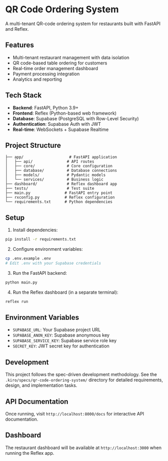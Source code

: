 # QR Code Ordering System

A multi-tenant QR-code ordering system for restaurants built with FastAPI and Reflex.

## Features

- Multi-tenant restaurant management with data isolation
- QR code-based table ordering for customers
- Real-time order management dashboard
- Payment processing integration
- Analytics and reporting

## Tech Stack

- **Backend**: FastAPI, Python 3.9+
- **Frontend**: Reflex (Python-based web framework)
- **Database**: Supabase (PostgreSQL with Row-Level Security)
- **Authentication**: Supabase Auth with JWT
- **Real-time**: WebSockets + Supabase Realtime

## Project Structure

```
├── app/                    # FastAPI application
│   ├── api/               # API routes
│   ├── core/              # Core configuration
│   ├── database/          # Database connections
│   ├── models/            # Pydantic models
│   └── services/          # Business logic
├── dashboard/             # Reflex dashboard app
├── tests/                 # Test suite
├── main.py               # FastAPI entry point
├── rxconfig.py           # Reflex configuration
└── requirements.txt      # Python dependencies
```

## Setup

1. Install dependencies:
```bash
pip install -r requirements.txt
```

2. Configure environment variables:
```bash
cp .env.example .env
# Edit .env with your Supabase credentials
```

3. Run the FastAPI backend:
```bash
python main.py
```

4. Run the Reflex dashboard (in a separate terminal):
```bash
reflex run
```

## Environment Variables

- `SUPABASE_URL`: Your Supabase project URL
- `SUPABASE_ANON_KEY`: Supabase anonymous key
- `SUPABASE_SERVICE_KEY`: Supabase service role key
- `SECRET_KEY`: JWT secret key for authentication

## Development

This project follows the spec-driven development methodology. See the `.kiro/specs/qr-code-ordering-system/` directory for detailed requirements, design, and implementation tasks.

## API Documentation

Once running, visit `http://localhost:8000/docs` for interactive API documentation.

## Dashboard

The restaurant dashboard will be available at `http://localhost:3000` when running the Reflex app.